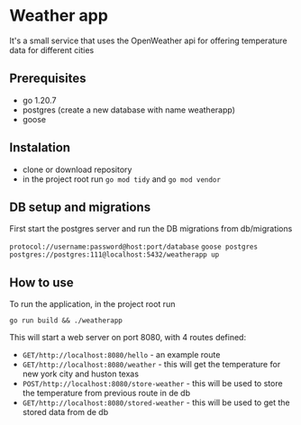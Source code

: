 # Weather app
It's a small service that uses the OpenWeather api for offering temperature data for different cities

## Prerequisites
* go 1.20.7
* postgres (create a new database with name weatherapp)
* goose

## Instalation

* clone or download repository
* in the project root run `go mod tidy` and `go mod vendor`

## DB setup and migrations

First start the postgres server and run the DB migrations from db/migrations

`protocol://username:password@host:port/database`
`goose postgres postgres://postgres:111@localhost:5432/weatherapp up`


## How to use

To run the application, in the project root run

`go run build && ./weatherapp`

This will start a web server on port 8080, with 4 routes defined:
* `GET/http://localhost:8080/hello` - an example route 
* `GET/http://localhost:8080/weather` - this will get the temperature for new york city and huston texas 
* `POST/http://localhost:8080/store-weather` - this will be used to store the temperature from previous route in de db
* `GET/http://localhost:8080/stored-weather` - this will be used to get the stored data from de db
